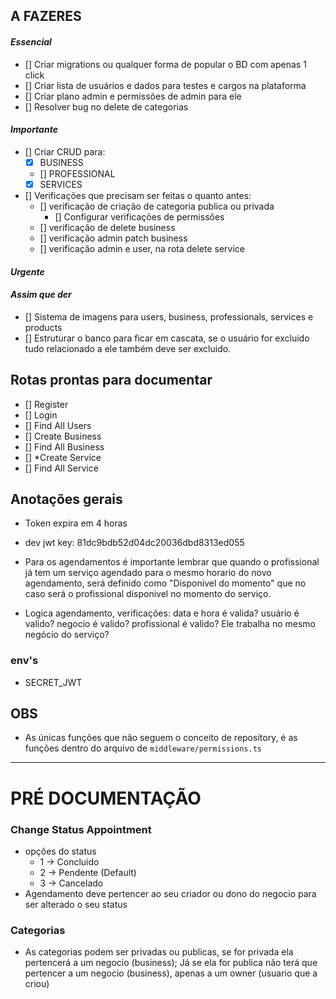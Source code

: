 ## **A FAZERES**
#### *Essencial*
- [] Criar migrations ou qualquer forma de popular o BD com apenas 1 click
- [] Criar lista de usuários e dados para testes e cargos na plataforma
- [] Criar plano admin e permissões de admin para ele
- [] Resolver bug no delete de categorias

#### *Importante*
- [] Criar CRUD para:
   - [x] BUSINESS
   - [] PROFESSIONAL
   - [x] SERVICES
   
- [] Verificações que precisam ser feitas o quanto antes:
   - [] verificação de criação de categoria publica ou privada
      - [] Configurar verificações de permissões
   - [] verificação de delete business
   - [] verificação admin patch business
   - [] verificação admin e user, na rota delete service


#### *Urgente*

#### *Assim que der*
- [] Sistema de imagens para users, business, professionals, services e products
- [] Estruturar o banco para ficar em cascata, se o usuário for excluido tudo relacionado a ele também deve ser excluido.

## Rotas prontas para documentar
- [] Register
- [] Login
- [] Find All Users
- [] Create Business
- [] Find All Business
- [] *Create Service
- [] Find All Service

## Anotações gerais
- Token expira em 4 horas
- dev jwt key: 81dc9bdb52d04dc20036dbd8313ed055

- Para os agendamentos é importante lembrar que quando o profissional já tem um serviço agendado para o mesmo horario do novo agendamento, será definido como "Disponivel do momento" que no caso será o profissional disponivel no momento do serviço.

- Logica agendamento, verificações:
data e hora é valida?
usuário é valido?
negocio é valido?
profissional é valido? Ele trabalha no mesmo negócio do serviço?

### env's
- SECRET_JWT

## OBS
- As únicas funções que não seguem o conceito de repository, é as funções dentro do arquivo de `middleware/permissions.ts`

---

# PRÉ DOCUMENTAÇÃO
 ### Change Status Appointment
 - opções do status
    - 1 -> Concluido
    - 2 -> Pendente (Default)
    - 3 -> Cancelado
 - Agendamento deve pertencer ao seu criador ou dono do negocio para ser alterado o seu status
 
 ### Categorias
  - As categorias podem ser privadas ou publicas, se for privada ela pertencerá a um negocio (business); Já se ela for publica não terá que pertencer a um negocio (business), apenas a um owner (usuario que a criou)